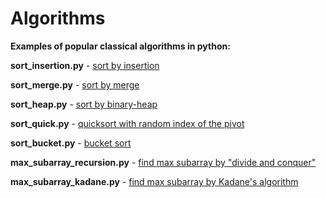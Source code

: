# Algorithms
**Examples of popular classical algorithms in python:**

**sort_insertion.py** - [sort by insertion](https://en.wikipedia.org/wiki/Insertion_sort)

**sort_merge.py** - [sort by merge](https://en.wikipedia.org/wiki/Merge_sort)

**sort_heap.py** - [sort by binary-heap](https://en.wikipedia.org/wiki/Heapsort)

**sort_quick.py** - [quicksort with random index of the pivot](https://en.wikipedia.org/wiki/Quicksort)

**sort_bucket.py** - [bucket sort](https://en.wikipedia.org/wiki/Bucket_sort)

**max_subarray_recursion.py** - [find max subarray by "divide and conquer"](https://www.codesdope.com/blog/article/maximum-subarray-sum-using-divide-and-conquer)

**max_subarray_kadane.py** - [find max subarray by Kadane's algorithm](https://en.wikipedia.org/wiki/Maximum_subarray_problem#Kadane's_algorithm)
